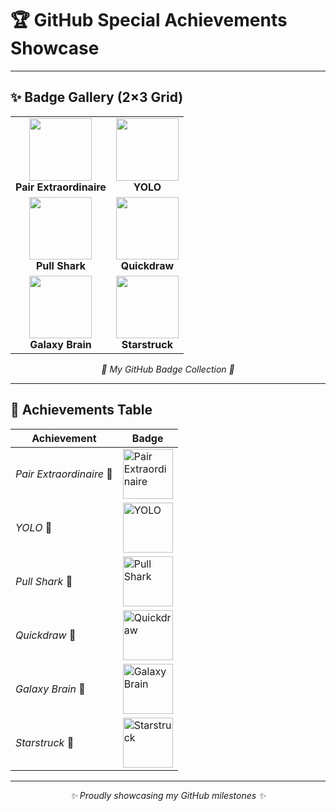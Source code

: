 # 🏆 GitHub Special Achievements Showcase  

---

## ✨ Badge Gallery (2×3 Grid)

<p align="center">
  <table>
    <tr>
      <td align="center">
        <img src="https://github.githubassets.com/images/modules/profile/achievements/pair-extraordinaire-default.png" width="100"/><br/>
        <b>Pair Extraordinaire</b>
      </td>
      <td align="center">
        <img src="https://github.githubassets.com/images/modules/profile/achievements/yolo-default.png" width="100"/><br/>
        <b>YOLO</b>
      </td>
    </tr>
    <tr>
      <td align="center">
        <img src="https://github.githubassets.com/images/modules/profile/achievements/pull-shark-default.png" width="100"/><br/>
        <b>Pull Shark</b>
      </td>
      <td align="center">
        <img src="https://github.githubassets.com/images/modules/profile/achievements/quickdraw-default.png" width="100"/><br/>
        <b>Quickdraw</b>
      </td>
    </tr>
    <tr>
      <td align="center">
        <img src="https://github.githubassets.com/images/modules/profile/achievements/galaxy-brain-default.png" width="100"/><br/>
        <b>Galaxy Brain</b>
      </td>
      <td align="center">
        <img src="https://github.githubassets.com/images/modules/profile/achievements/starstruck-default.png" width="100"/><br/>
        <b>Starstruck</b>
      </td>
    </tr>
  </table>
</p>  

<p align="center"><i>🚀 My GitHub Badge Collection 🚀</i></p>

---

## 🥇 Achievements Table

| Achievement | Badge |
|-------------|-------|
| *Pair Extraordinaire* 🤝 | <img src="https://github.githubassets.com/images/modules/profile/achievements/pair-extraordinaire-default.png" width="80" alt="Pair Extraordinaire"/> |
| *YOLO* 🎲 | <img src="https://github.githubassets.com/images/modules/profile/achievements/yolo-default.png" width="80" alt="YOLO"/> |
| *Pull Shark* 🦈 | <img src="https://github.githubassets.com/images/modules/profile/achievements/pull-shark-default.png" width="80" alt="Pull Shark"/> |
| *Quickdraw* 🏹 | <img src="https://github.githubassets.com/images/modules/profile/achievements/quickdraw-default.png" width="80" alt="Quickdraw"/> |
| *Galaxy Brain* 🧠 | <img src="https://github.githubassets.com/images/modules/profile/achievements/galaxy-brain-default.png" width="80" alt="Galaxy Brain"/> |
| *Starstruck* 🌟 | <img src="https://github.githubassets.com/images/modules/profile/achievements/starstruck-default.png" width="80" alt="Starstruck"/> |

---

<p align="center"><i>✨ Proudly showcasing my GitHub milestones ✨</i></p>

